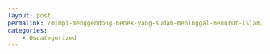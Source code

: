 ```yaml
---
layout: post
permalink: /mimpi-menggendong-nenek-yang-sudah-meninggal-menurut-islam/
categories:
    - Uncategorized
---
```


